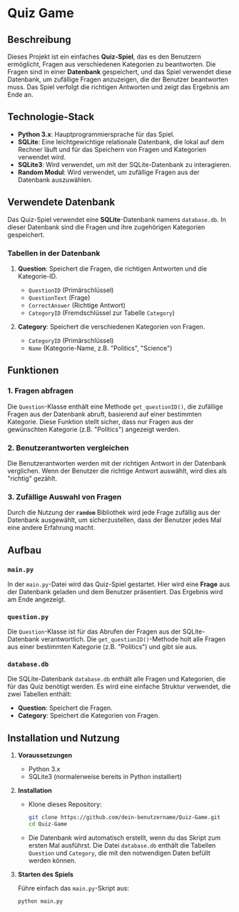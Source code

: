 # Quiz Game

## Beschreibung

Dieses Projekt ist ein einfaches **Quiz-Spiel**, das es den Benutzern ermöglicht, Fragen aus verschiedenen Kategorien zu beantworten. Die Fragen sind in einer **Datenbank** gespeichert, und das Spiel verwendet diese Datenbank, um zufällige Fragen anzuzeigen, die der Benutzer beantworten muss. Das Spiel verfolgt die richtigen Antworten und zeigt das Ergebnis am Ende an.

## Technologie-Stack

- **Python 3.x**: Hauptprogrammiersprache für das Spiel.
- **SQLite**: Eine leichtgewichtige relationale Datenbank, die lokal auf dem Rechner läuft und für das Speichern von Fragen und Kategorien verwendet wird.
- **SQLite3**: Wird verwendet, um mit der SQLite-Datenbank zu interagieren.
- **Random Modul**: Wird verwendet, um zufällige Fragen aus der Datenbank auszuwählen.

## Verwendete Datenbank

Das Quiz-Spiel verwendet eine **SQLite**-Datenbank namens `database.db`. In dieser Datenbank sind die Fragen und ihre zugehörigen Kategorien gespeichert.

### Tabellen in der Datenbank

1. **Question**: Speichert die Fragen, die richtigen Antworten und die Kategorie-ID.
    - `QuestionID` (Primärschlüssel)
    - `QuestionText` (Frage)
    - `CorrectAnswer` (Richtige Antwort)
    - `CategoryID` (Fremdschlüssel zur Tabelle `Category`)

2. **Category**: Speichert die verschiedenen Kategorien von Fragen.
    - `CategoryID` (Primärschlüssel)
    - `Name` (Kategorie-Name, z.B. "Politics", "Science")

## Funktionen

### 1. Fragen abfragen
Die `Question`-Klasse enthält eine Methode `get_questionID()`, die zufällige Fragen aus der Datenbank abruft, basierend auf einer bestimmten Kategorie. Diese Funktion stellt sicher, dass nur Fragen aus der gewünschten Kategorie (z.B. "Politics") angezeigt werden.

### 2. Benutzerantworten vergleichen
Die Benutzerantworten werden mit der richtigen Antwort in der Datenbank verglichen. Wenn der Benutzer die richtige Antwort auswählt, wird dies als "richtig" gezählt.

### 3. Zufällige Auswahl von Fragen
Durch die Nutzung der **`random`** Bibliothek wird jede Frage zufällig aus der Datenbank ausgewählt, um sicherzustellen, dass der Benutzer jedes Mal eine andere Erfahrung macht.

## Aufbau

### `main.py`

In der `main.py`-Datei wird das Quiz-Spiel gestartet. Hier wird eine **Frage** aus der Datenbank geladen und dem Benutzer präsentiert. Das Ergebnis wird am Ende angezeigt.

### `question.py`

Die `Question`-Klasse ist für das Abrufen der Fragen aus der SQLite-Datenbank verantwortlich. Die `get_questionID()`-Methode holt alle Fragen aus einer bestimmten Kategorie (z.B. "Politics") und gibt sie aus.

### `database.db`

Die SQLite-Datenbank `database.db` enthält alle Fragen und Kategorien, die für das Quiz benötigt werden. Es wird eine einfache Struktur verwendet, die zwei Tabellen enthält:
- **Question**: Speichert die Fragen.
- **Category**: Speichert die Kategorien von Fragen.

## Installation und Nutzung

1. **Voraussetzungen**

   - Python 3.x
   - SQLite3 (normalerweise bereits in Python installiert)
   
2. **Installation**

   - Klone dieses Repository:
     ```bash
     git clone https://github.com/dein-benutzername/Quiz-Game.git
     cd Quiz-Game
     ```

   - Die Datenbank wird automatisch erstellt, wenn du das Skript zum ersten Mal ausführst. Die Datei `database.db` enthält die Tabellen `Question` und `Category`, die mit den notwendigen Daten befüllt werden können.

3. **Starten des Spiels**

   Führe einfach das `main.py`-Skript aus:

   ```bash
   python main.py
